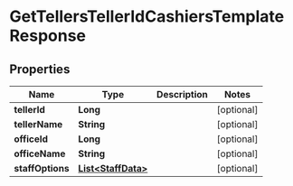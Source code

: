 # GetTellersTellerIdCashiersTemplateResponse

## Properties
Name | Type | Description | Notes
------------ | ------------- | ------------- | -------------
**tellerId** | **Long** |  |  [optional]
**tellerName** | **String** |  |  [optional]
**officeId** | **Long** |  |  [optional]
**officeName** | **String** |  |  [optional]
**staffOptions** | [**List&lt;StaffData&gt;**](StaffData.md) |  |  [optional]
